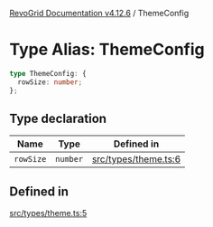 [RevoGrid Documentation v4.12.6](README.md) / ThemeConfig

# Type Alias: ThemeConfig

```ts
type ThemeConfig: {
  rowSize: number;
};
```

## Type declaration

| Name | Type | Defined in |
| ------ | ------ | ------ |
| `rowSize` | `number` | [src/types/theme.ts:6](https://github.com/revolist/revogrid/blob/293c9e1b6198b802a0690dc2e0b9faebd722e77f/src/types/theme.ts#L6) |

## Defined in

[src/types/theme.ts:5](https://github.com/revolist/revogrid/blob/293c9e1b6198b802a0690dc2e0b9faebd722e77f/src/types/theme.ts#L5)
